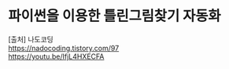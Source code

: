 # 파이썬을 이용한 틀린그림찾기 자동화


[출처] 나도코딩 </br>
https://nadocoding.tistory.com/97  </br>
https://youtu.be/IfjL4HXECFA  </br>
